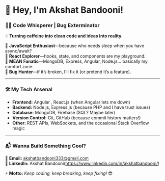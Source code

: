# 🚀 Hey, I'm Akshat Bandooni!  

### 👨‍💻 Code Whisperer | Bug Exterminator 

💡 **Turning caffeine into clean code and ideas into reality.**  

🔹 **JavaScript Enthusiast**—because who needs sleep when you have async/await?  
🔹 **React Explorer**—hooks, state, and components are my playground.  
🔹 **MEAN Fanatic**—MongoDB, Express, Angular, Node.js… basically my comfort zone.  
🔹 **Bug Hunter**—if it’s broken, I’ll fix it (or pretend it’s a feature).  

---

### 🛠️ My Tech Arsenal  
- **Frontend:** Angular , React.js (when Angular lets me down)  
- **Backend:** Node.js, Express.js (because PHP and I have trust issues)  
- **Database:** MongoDB, Firebase (SQL? Maybe later)  
- **Version Control:** Git, GitHub (because commit history matters!)  
- **Other:** REST APIs, WebSockets, and the occasional Stack Overflow magic  

---

### 📬 Wanna Build Something Cool?  
📧 **Email:** akshatbandooni333@gmail.com  
💼 **LinkedIn:** Akshat Bandooni(https://www.linkedin.com/in/akshatbandooni/)  

⚡ **Motto:** *Keep coding, keep breaking, keep fixing!* 😎  
